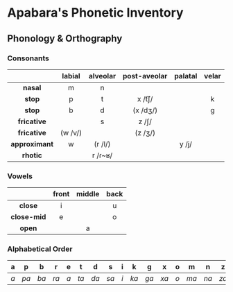 # Apabara's Phonetic Inventory

## Phonology & Orthography

### Consonants

|                 | **labial** | **alveolar** | **post-aveolar** | **palatal** | **velar** |
|:---------------:|:----------:|:------------:|:----------------:|:-----------:|:---------:|
|    **nasal**    |      m     |       n      |                  |             |           |
|    **stop**     |      p     |       t      |      x /t͡ʃ/      |             |     k     |
|    **stop**     |      b     |       d      |     (x /dʒ/)     |             |     g     |
|  **fricative**  |            |       s      |       z /ʃ/      |             |           |
|  **fricative**  |   (w /v/)  |              |      (z /ʒ/)     |             |           |
| **approximant** |      w     |    (r /l/)   |                  |    y /j/    |           |
|    **rhotic**   |            |    r /ɾ~ʁ/   |                  |             |           |

### Vowels

|               | **front** | **middle** | **back** |
|:-------------:|:---------:|:----------:|:--------:|
|   **close**   |     i     |            |     u    |
| **close-mid** |     e     |            |     o    |
|    **open**   |           |      a     |          |

### Alphabetical Order

| a | p  | b  | r  | e | t  | d  | s  | i | k  | g  | x  | o | m  | n  | z  | u | w  | y  |
|:-:|:--:|:--:|:--:|:-:|:--:|:--:|:--:|:-:|:--:|:--:|:--:|:-:|:--:|:--:|:--:|:-:|:--:|:--:|
|*a*|*pa*|*ba*|*ra*|*a*|*ta*|*da*|*sa*|*i*|*ka*|*ga*|*xa*|*o*|*ma*|*na*|*za*|*u*|*wa*|*ya*|
